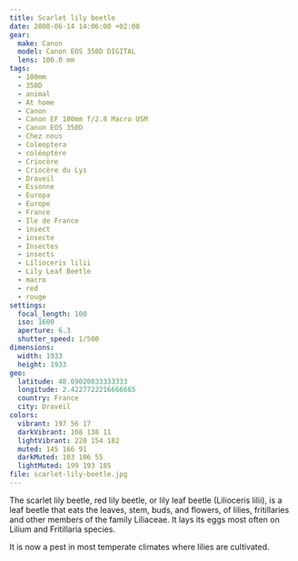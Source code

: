 ```yaml
---
title: Scarlet lily beetle
date: 2008-06-14 14:06:00 +02:00
gear:
  make: Canon
  model: Canon EOS 350D DIGITAL
  lens: 100.0 mm
tags:
  - 100mm
  - 350D
  - animal
  - At home
  - Canon
  - Canon EF 100mm f/2.8 Macro USM
  - Canon EOS 350D
  - Chez nous
  - Coleoptera
  - coléoptère
  - Criocère
  - Criocère du Lys
  - Draveil
  - Essonne
  - Europa
  - Europe
  - France
  - Ile de France
  - insect
  - insecte
  - Insectes
  - insects
  - Lilioceris lilii
  - Lily Leaf Beetle
  - macro
  - red
  - rouge
settings:
  focal_length: 100
  iso: 1600
  aperture: 6.3
  shutter_speed: 1/500
dimensions:
  width: 1933
  height: 1933
geo:
  latitude: 48.69020833333333
  longitude: 2.4227722216666665
  country: France
  city: Draveil
colors:
  vibrant: 197 56 17
  darkVibrant: 108 138 11
  lightVibrant: 220 154 182
  muted: 145 166 91
  darkMuted: 103 106 55
  lightMuted: 199 193 185
file: scarlet-lily-beetle.jpg
---
```


The scarlet lily beetle, red lily beetle, or lily leaf beetle (Lilioceris lilii), is a leaf beetle that eats the leaves, stem, buds, and flowers, of lilies, fritillaries and other members of the family Liliaceae. It lays its eggs most often on Lilium and Fritillaria species.

It is now a pest in most temperate climates where lilies are cultivated.
